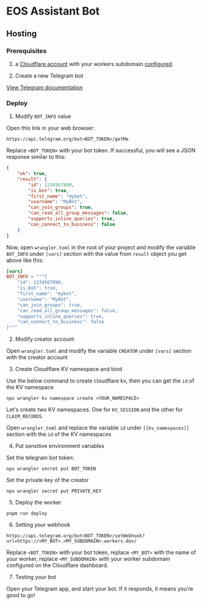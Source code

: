 # EOS Assistant Bot

## Hosting

### Prerequisites

1. a [Cloudflare account](https://dash.cloudflare.com/login) with your workers subdomain [configured](https://dash.cloudflare.com/?account=workers).

2. Create a new Telegram bot

[View Telegram documentation](https://core.telegram.org/bots/features#creating-a-new-bot)

### Deploy

1. Modify `BOT_INFO` value

Open this link in your web browser:

```
https://api.telegram.org/bot<BOT_TOKEN>/getMe
```

Replace `<BOT_TOKEN>` with your bot token. If successful, you will see a JSON response similar to this:

```json
{
    "ok": true,
    "result": {
        "id": 1234567890,
        "is_bot": true,
        "first_name": "mybot",
        "username": "MyBot",
        "can_join_groups": true,
        "can_read_all_group_messages": false,
        "supports_inline_queries": true,
        "can_connect_to_business": false
    }
}
```

Now, open `wrangler.toml` in the root of your project and modify the variable `BOT_INFO` under `[vars]` section with the value from `result` object you get above like this:

```toml
[vars]
BOT_INFO = """{
    "id": 1234567890,
    "is_bot": true,
    "first_name": "mybot",
    "username": "MyBot",
    "can_join_groups": true,
    "can_read_all_group_messages": false,
    "supports_inline_queries": true,
    "can_connect_to_business": false
}"""
```

2. Modify creator account

Open `wrangler.toml` and modify the variable `CREATOR` under `[vars]` section with the creator account

3. Create Cloudflare KV namespace and bind

Use the below command to create cloudflare kv, then you can get the `id` of the KV namespace

```
npx wrangler kv namespace create <YOUR_NAMESPACE>
```

Let's create two KV namespaces. One for `KV_SESSION` and the other for `CLAIM_RECORDS`.

Open `wrangler.toml` and replace the variable `id` under `[[kv_namespaces]]` section with the `id` of the KV namespaces

4. Put sensitive environment variables

Set the telegram bot token:

```shell
npx wrangler secret put BOT_TOKEN
```

Set the private key of the creator

```shell
npx wrangler secret put PRIVATE_KEY
```

5. Deploy the worker

```shell
pnpm run deploy
```

6. Setting your webhook

```
https://api.telegram.org/bot<BOT_TOKEN>/setWebhook?url=https://<MY_BOT>.<MY_SUBDOMAIN>.workers.dev/
```

Replace `<BOT_TOKEN>` with your bot token, replace `<MY_BOT>` with the name of your worker, replace `<MY_SUBDOMAIN>` with your worker subdomain configured on the Cloudflare dashboard.

7. Testing your bot

Open your Telegram app, and start your bot. If it responds, it means you’re good to go!